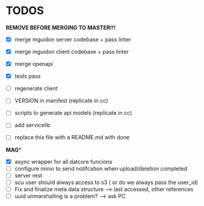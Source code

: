 # TODOS

**REMOVE BEFORE MERGING TO MASTER!!!**

- [x] merge mguidon server codebase + pass linter
- [x] merge mguidon client codebase + pass linter
- [x] merge openapi
- [x] tests pass
- [ ] regenerate client
- [ ] VERSION in manifest (replicate in cc)
- [ ] scripts to generate api models (replicate in cc)
- [ ] add servicelib
- [ ] replace this file with a README.md with done


**MAG***

- [x] async wrapper for all datcore funcions
- [ ] configure minio to send notifcation when upload/deletion completed
- [ ] server rest
- [ ] scu user should always access to s3 ( or do we always pass the user_id)
- [ ] Fix and finalize meta data structure --> last accessed, other references
- [ ] uuid unmarshalling is a problem? --> ask PC
